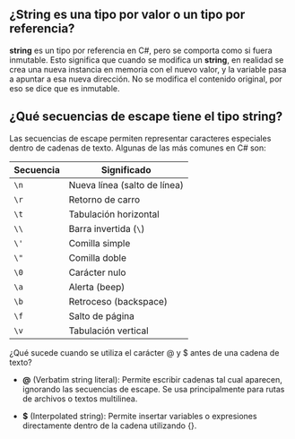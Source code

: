 ## ¿String es una tipo por valor o un tipo por referencia?

**string** es un tipo por referencia en C#, pero se comporta como si fuera inmutable.
Esto significa que cuando se modifica un **string**, en realidad se crea una nueva instancia en memoria con el nuevo valor, y la variable pasa a apuntar a esa nueva dirección.
No se modifica el contenido original, por eso se dice que es inmutable.

## ¿Qué secuencias de escape tiene el tipo string?
Las secuencias de escape permiten representar caracteres especiales dentro de cadenas de texto. Algunas de las más comunes en C# son:

| Secuencia | Significado                  |
| --------- | ---------------------------- |
| `\n`      | Nueva línea (salto de línea) |
| `\r`      | Retorno de carro             |
| `\t`      | Tabulación horizontal        |
| `\\`      | Barra invertida (`\`)        |
| `\'`      | Comilla simple               |
| `\"`      | Comilla doble                |
| `\0`      | Carácter nulo                |
| `\a`      | Alerta (beep)                |
| `\b`      | Retroceso (backspace)        |
| `\f`      | Salto de página              |
| `\v`      | Tabulación vertical          |

¿Qué sucede cuando se utiliza el carácter @ y $ antes de una cadena de texto?
- **@** (Verbatim string literal): Permite escribir cadenas tal cual aparecen, ignorando las secuencias de escape.
Se usa principalmente para rutas de archivos o textos multilinea.

- **$** (Interpolated string): Permite insertar variables o expresiones directamente dentro de la cadena utilizando {}.